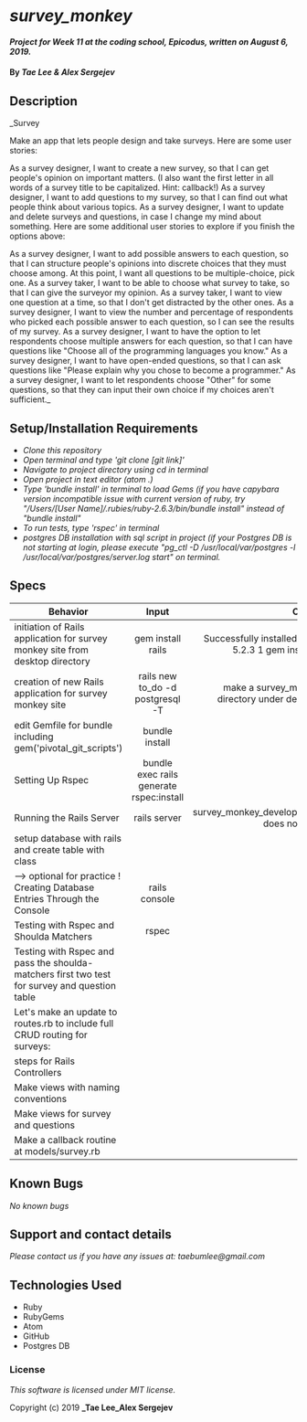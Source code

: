 # _survey_monkey_

#### _Project for Week 11 at the coding school, Epicodus, written on August 6, 2019._

#### By _**Tae Lee & Alex Sergejev**_

## Description

_Survey

Make an app that lets people design and take surveys. Here are some user stories:

As a survey designer, I want to create a new survey, so that I can get people's opinion on important matters. (I also want the first letter in all words of a survey title to be capitalized. Hint: callback!)
As a survey designer, I want to add questions to my survey, so that I can find out what people think about various topics.
As a survey designer, I want to update and delete surveys and questions, in case I change my mind about something.
Here are some additional user stories to explore if you finish the options above:

As a survey designer, I want to add possible answers to each question, so that I can structure people's opinions into discrete choices that they must choose among. At this point, I want all questions to be multiple-choice, pick one.
As a survey taker, I want to be able to choose what survey to take, so that I can give the surveyor my opinion.
As a survey taker, I want to view one question at a time, so that I don't get distracted by the other ones.
As a survey designer, I want to view the number and percentage of respondents who picked each possible answer to each question, so I can see the results of my survey.
As a survey designer, I want to have the option to let respondents choose multiple answers for each question, so that I can have questions like "Choose all of the programming languages you know."
As a survey designer, I want to have open-ended questions, so that I can ask questions like "Please explain why you chose to become a programmer."
As a survey designer, I want to let respondents choose "Other" for some questions, so that they can input their own choice if my choices aren't sufficient._

## Setup/Installation Requirements

* _Clone this repository_
* _Open terminal and type 'git clone [git link]'_
* _Navigate to project directory using cd in terminal_
* _Open project in text editor (atom .)_
* _Type 'bundle install' in terminal to load Gems (if you have capybara version incompatible issue with current version of ruby, try "/Users/[User Name]/.rubies/ruby-2.6.3/bin/bundle install" instead of "bundle install"_
* _To run tests, type 'rspec' in terminal_
* _postgres DB installation with sql script in project (if your Postgres DB is not starting at login, please execute "pg_ctl -D /usr/local/var/postgres -l /usr/local/var/postgres/server.log start" on terminal._

## Specs
| Behavior      | Input         | Output |
| ------------- |:-------------:| ------:|
| initiation of Rails application for survey monkey site from desktop directory | gem install rails | Successfully installed rails-5.2.3 1 gem installed |
| creation of new Rails application for survey monkey site | rails new to_do  -d postgresql -T | make a survey_monkey directory under desktop. |
| edit Gemfile for bundle including gem('pivotal_git_scripts')| bundle install |
| Setting Up Rspec | bundle exec rails generate rspec:install |
| Running the Rails Server | rails server | survey_monkey_development" does not exist |
| setup database with rails and create table with class |
| --> optional for practice ! Creating Database Entries Through the Console |  rails console |
| Testing with Rspec and Shoulda Matchers | rspec |
| Testing with Rspec and pass the shoulda-matchers first two test for survey and question table |
| Let's make an update to routes.rb to include full CRUD routing for surveys: |
| steps for Rails Controllers |
| Make views with naming conventions |
| Make views for survey and questions |
| Make a callback routine at models/survey.rb |



## Known Bugs

_No known bugs_

## Support and contact details

_Please contact us if you have any issues at: taebumlee@gmail.com_

## Technologies Used

* Ruby
* RubyGems
* Atom
* GitHub
* Postgres DB

### License
_This software is licensed under MIT license._

Copyright (c) 2019 **_Tae Lee_Alex Sergejev**
